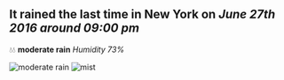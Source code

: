 ## It rained the last time in New York on *June 27th 2016 around 09:00 pm*
💧💧  **moderate rain** *Humidity 73%*

![moderate rain](http://openweathermap.org/img/w/10n.png) ![mist](http://openweathermap.org/img/w/50n.png)
